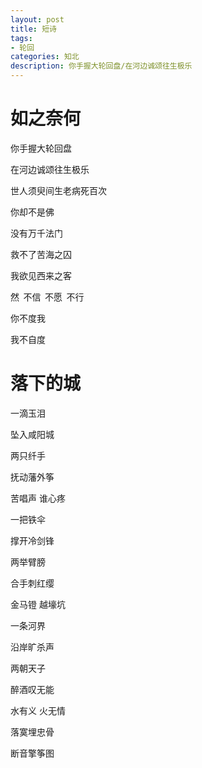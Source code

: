 ```yaml
---
layout: post
title: 短诗 
tags:
- 轮回
categories: 知北
description: 你手握大轮回盘/在河边诚颂往生极乐
---
```

如之奈何
===

你手握大轮回盘 

在河边诚颂往生极乐




世人须臾间生老病死百次 

你却不是佛 

没有万千法门 

救不了苦海之囚 

我欲见西来之客 

然  不信  不愿  不行 

你不度我 

我不自度

落下的城
===

一滴玉泪 

坠入咸阳城 

两只纤手 

抚动藩外筝 

苦唱声 谁心疼 

一把铁伞 

撑开冷剑锋 

两举臂膀 

合手刺红缨 

金马镫 越壕坑 

一条河界 

沿岸旷杀声 

两朝天子 

醉酒叹无能 

水有义 火无情 

落寞埋忠骨 

断音擎筝图
